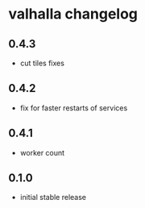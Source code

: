 valhalla changelog
==================

0.4.3
-----
* cut tiles fixes

0.4.2
-----
* fix for faster restarts of services

0.4.1
-----
* worker count

0.1.0
-----
* initial stable release

